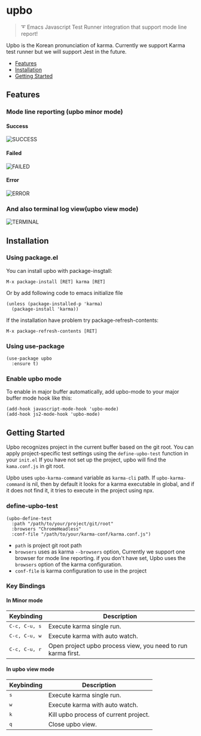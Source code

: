 # upbo
> :curly_loop: Emacs Javascript Test Runner integration that support mode line report!

Upbo is the Korean pronunciation of karma.
Currently we support Karma test runner but we will support Jest in the future.

* [Features](#features)
* [Installation](#installation)
* [Getting Started](#getting-started)

## Features

### Mode line reporting (upbo minor mode)

#### Success
![SUCCESS](https://user-images.githubusercontent.com/389021/37750016-2023624c-2dce-11e8-8dbf-449e54147f3c.png)

#### Failed
![FAILED](https://user-images.githubusercontent.com/389021/37750013-1aea8788-2dce-11e8-98e0-3a7f41c7d111.png)

#### Error
![ERROR](https://user-images.githubusercontent.com/389021/37750020-23ad1a66-2dce-11e8-871b-765269ec1549.png)

### And also terminal log view(upbo view mode)
![TERMINAL](https://user-images.githubusercontent.com/389021/37750023-2703983e-2dce-11e8-988f-22a14f95d40f.png)

## Installation
### Using package.el

You can install upbo with package-insgtall:

`M-x package-install [RET] karma [RET]`

Or by add following code to emacs initialize file

``` emacs-lisp
(unless (package-installed-p 'karma)
  (package-install 'karma))
```

If the installation have problem try package-refresh-contents:

`M-x package-refresh-contents [RET]`

### Using use-package

``` emacs-lisp
(use-package upbo
  :ensure t)
```

### Enable upbo mode

To enable in major buffer automatically, add upbo-mode to your major buffer mode hook like this:
``` emacs-lisp
(add-hook javascript-mode-hook 'upbo-mode)
(add-hook js2-mode-hook 'upbo-mode)
```

## Getting Started
Upbo recognizes project in the current buffer based on the git root.
You can apply project-specific test settings using the `define-upbo-test` function in your `init.el`
If you have not set up the project, upbo will find the `kama.conf.js` in git root.

Upbo uses `upbo-karma-command` variable as `karma-cli` path. If `upbo-karma-command` is nil, then by default it looks for a karma executable in global, and if it does not find it, it tries to execute in the project using npx.

### define-upbo-test

``` emacs-lisp
(upbo-define-test
  :path "/path/to/your/project/git/root"
  :browsers "ChromeHeadless"
  :conf-file "/path/to/your/karma-conf/karma.conf.js")
```

* `path` is project git root path
* `browsers` uses as karma `--browsers` option, Currently we support one browser for mode line reporting. if you don't have set, Upbo uses the `browsers` option of the karma configuration.
* `conf-file` is karma configuration to use in the project

### Key Bindings

#### In Minor mode

Keybinding           | Description
---------------------|---------------
<kbd>C-c, C-u, s</kbd> | Execute karma single run.
<kbd>C-c, C-u, w</kbd> | Execute karma with auto watch.
<kbd>C-c, C-u, r</kbd> | Open project upbo process view, you need to run karma first.

#### In upbo view mode

Keybinding           | Description
---------------------|---------------
<kbd>s</kbd>         | Execute karma single run.
<kbd>w</kbd>         | Execute karma with auto watch.
<kbd>k</kbd>         | Kill upbo process of current project.
<kbd>q</kbd>         | Close upbo view.



